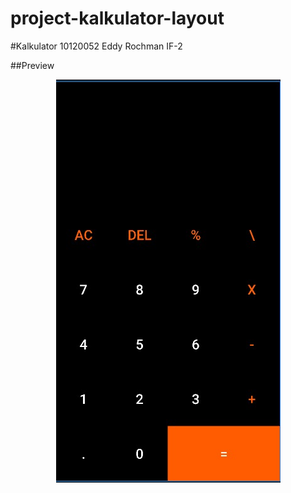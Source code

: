 # project-kalkulator-layout


#Kalkulator
10120052
Eddy Rochman
IF-2


##Preview

<p align="center">
    <img src="Screenshot.jpeg" alt="Build Status">
 </p>
